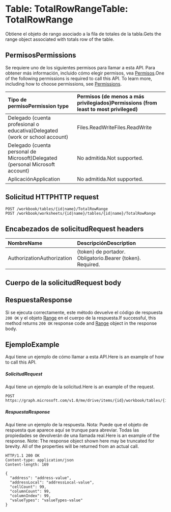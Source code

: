 # <a name="table-totalrowrange"></a><span data-ttu-id="ed55a-101">Table: TotalRowRange</span><span class="sxs-lookup"><span data-stu-id="ed55a-101">Table: TotalRowRange</span></span>

<span data-ttu-id="ed55a-102">Obtiene el objeto de rango asociado a la fila de totales de la tabla.</span><span class="sxs-lookup"><span data-stu-id="ed55a-102">Gets the range object associated with totals row of the table.</span></span>
## <a name="permissions"></a><span data-ttu-id="ed55a-103">Permisos</span><span class="sxs-lookup"><span data-stu-id="ed55a-103">Permissions</span></span>
<span data-ttu-id="ed55a-p101">Se requiere uno de los siguientes permisos para llamar a esta API. Para obtener más información, incluido cómo elegir permisos, vea [Permisos](../../../concepts/permissions_reference.md).</span><span class="sxs-lookup"><span data-stu-id="ed55a-p101">One of the following permissions is required to call this API. To learn more, including how to choose permissions, see [Permissions](../../../concepts/permissions_reference.md).</span></span>

|<span data-ttu-id="ed55a-106">Tipo de permiso</span><span class="sxs-lookup"><span data-stu-id="ed55a-106">Permission type</span></span>      | <span data-ttu-id="ed55a-107">Permisos (de menos a más privilegiados)</span><span class="sxs-lookup"><span data-stu-id="ed55a-107">Permissions (from least to most privileged)</span></span>              |
|:--------------------|:---------------------------------------------------------|
|<span data-ttu-id="ed55a-108">Delegado (cuenta profesional o educativa)</span><span class="sxs-lookup"><span data-stu-id="ed55a-108">Delegated (work or school account)</span></span> | <span data-ttu-id="ed55a-109">Files.ReadWrite</span><span class="sxs-lookup"><span data-stu-id="ed55a-109">Files.ReadWrite</span></span>    |
|<span data-ttu-id="ed55a-110">Delegado (cuenta personal de Microsoft)</span><span class="sxs-lookup"><span data-stu-id="ed55a-110">Delegated (personal Microsoft account)</span></span> | <span data-ttu-id="ed55a-111">No admitida.</span><span class="sxs-lookup"><span data-stu-id="ed55a-111">Not supported.</span></span>    |
|<span data-ttu-id="ed55a-112">Aplicación</span><span class="sxs-lookup"><span data-stu-id="ed55a-112">Application</span></span> | <span data-ttu-id="ed55a-113">No admitida.</span><span class="sxs-lookup"><span data-stu-id="ed55a-113">Not supported.</span></span> |

## <a name="http-request"></a><span data-ttu-id="ed55a-114">Solicitud HTTP</span><span class="sxs-lookup"><span data-stu-id="ed55a-114">HTTP request</span></span>
<!-- { "blockType": "ignored" } -->
```http
POST /workbook/tables/{id|name}/TotalRowRange
POST /workbook/worksheets/{id|name}/tables/{id|name}/TotalRowRange

```
## <a name="request-headers"></a><span data-ttu-id="ed55a-115">Encabezados de solicitud</span><span class="sxs-lookup"><span data-stu-id="ed55a-115">Request headers</span></span>
| <span data-ttu-id="ed55a-116">Nombre</span><span class="sxs-lookup"><span data-stu-id="ed55a-116">Name</span></span>       | <span data-ttu-id="ed55a-117">Descripción</span><span class="sxs-lookup"><span data-stu-id="ed55a-117">Description</span></span>|
|:---------------|:----------|
| <span data-ttu-id="ed55a-118">Authorization</span><span class="sxs-lookup"><span data-stu-id="ed55a-118">Authorization</span></span>  | <span data-ttu-id="ed55a-p102">{token} de portador. Obligatorio.</span><span class="sxs-lookup"><span data-stu-id="ed55a-p102">Bearer {token}. Required.</span></span> |

## <a name="request-body"></a><span data-ttu-id="ed55a-121">Cuerpo de la solicitud</span><span class="sxs-lookup"><span data-stu-id="ed55a-121">Request body</span></span>

## <a name="response"></a><span data-ttu-id="ed55a-122">Respuesta</span><span class="sxs-lookup"><span data-stu-id="ed55a-122">Response</span></span>

<span data-ttu-id="ed55a-123">Si se ejecuta correctamente, este método devuelve el código de respuesta `200 OK` y el objeto [Range](../resources/range.md) en el cuerpo de la respuesta.</span><span class="sxs-lookup"><span data-stu-id="ed55a-123">If successful, this method returns `200 OK` response code and [Range](../resources/range.md) object in the response body.</span></span>

## <a name="example"></a><span data-ttu-id="ed55a-124">Ejemplo</span><span class="sxs-lookup"><span data-stu-id="ed55a-124">Example</span></span>
<span data-ttu-id="ed55a-125">Aquí tiene un ejemplo de cómo llamar a esta API.</span><span class="sxs-lookup"><span data-stu-id="ed55a-125">Here is an example of how to call this API.</span></span>
##### <a name="request"></a><span data-ttu-id="ed55a-126">Solicitud</span><span class="sxs-lookup"><span data-stu-id="ed55a-126">Request</span></span>
<span data-ttu-id="ed55a-127">Aquí tiene un ejemplo de la solicitud.</span><span class="sxs-lookup"><span data-stu-id="ed55a-127">Here is an example of the request.</span></span>
<!-- {
  "blockType": "request",
  "name": "table_totalrowrange"
}-->
```http
POST https://graph.microsoft.com/v1.0/me/drive/items/{id}/workbook/tables/{id|name}/TotalRowRange
```

##### <a name="response"></a><span data-ttu-id="ed55a-128">Respuesta</span><span class="sxs-lookup"><span data-stu-id="ed55a-128">Response</span></span>
<span data-ttu-id="ed55a-p103">Aquí tiene un ejemplo de la respuesta. Nota: Puede que el objeto de respuesta que aparece aquí se trunque para abreviar. Todas las propiedades se devolverán de una llamada real.</span><span class="sxs-lookup"><span data-stu-id="ed55a-p103">Here is an example of the response. Note: The response object shown here may be truncated for brevity. All of the properties will be returned from an actual call.</span></span>
<!-- {
  "blockType": "response",
  "truncated": true,
  "@odata.type": "microsoft.graph.range"
} -->
```http
HTTP/1.1 200 OK
Content-type: application/json
Content-length: 169

{
  "address": "address-value",
  "addressLocal": "addressLocal-value",
  "cellCount": 99,
  "columnCount": 99,
  "columnIndex": 99,
  "valueTypes": "valueTypes-value"
}
```

<!-- uuid: 8fcb5dbc-d5aa-4681-8e31-b001d5168d79
2015-10-25 14:57:30 UTC -->
<!-- {
  "type": "#page.annotation",
  "description": "Table: TotalRowRange",
  "keywords": "",
  "section": "documentation",
  "tocPath": ""
}-->